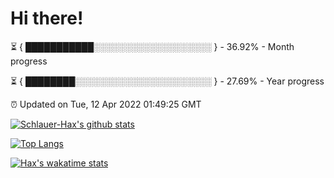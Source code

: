 # Hi there!

⏳ { ███████████░░░░░░░░░░░░░░░░░░░ } - 36.92% - Month progress

⏳ { ████████░░░░░░░░░░░░░░░░░░░░░░ } - 27.69% - Year progress

⏰ Updated on Tue, 12 Apr 2022 01:49:25 GMT


[![Schlauer-Hax's github stats](https://github-readme-stats.vercel.app/api?username=Schlauer-Hax&show_icons=true&theme=dark&count_private=true)](https://github.com/Schlauer-Hax)


[![Top Langs](https://github-readme-stats.vercel.app/api/top-langs/?username=Schlauer-Hax&layout=compact&theme=dark)](https://github.com/Schlauer-Hax?tab=repositories)


[![Hax's wakatime stats](https://github-readme-stats.vercel.app/api/wakatime?username=Hax&theme=dark)](https://wakatime.com/@Hax)

